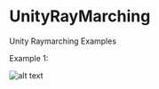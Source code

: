 # UnityRayMarching
Unity Raymarching Examples

Example 1:

![alt text](https://im4.ezgif.com/tmp/ezgif-4-d627168b34.gif)
